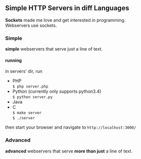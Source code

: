 ## Simple HTTP Servers in diff Languages

**Sockets** made me love and get interested in programming. <br>
Webservers use sockets.<br>

### Simple
**simple** webservers that serve just a line of text.

#### running
in servers' dir, run
 - PHP  
    `$ php server.php`
 - Python (currently only supports python3.4)  
    `$ python server.py`
 - Java
 - C  
    `$ make server`  
    `$ ./server`
 
then start your browser and navigate to `http://localhost:3000/`


### Advanced
**advanced** webservers that serve **more than just** a line of text.
